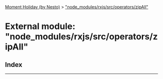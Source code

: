 [Moment Holiday (by Nesto)](../README.md) > ["node_modules/rxjs/src/operators/zipAll"](../modules/_node_modules_rxjs_src_operators_zipall_.md)

# External module: "node_modules/rxjs/src/operators/zipAll"

## Index

---

